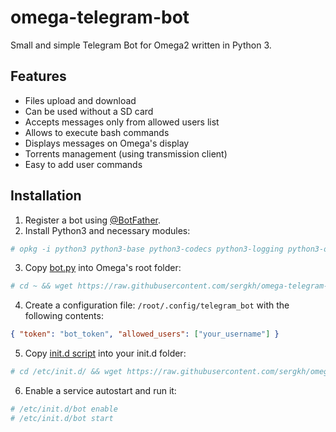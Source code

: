 # omega-telegram-bot
Small and simple Telegram Bot for Omega2 written in Python 3. 

## Features

* Files upload and download
* Can be used without a SD card
* Accepts messages only from allowed users list
* Allows to execute bash commands
* Displays messages on Omega's display
* Torrents management (using transmission client)
* Easy to add user commands

## Installation

1. Register a bot using [@BotFather](http://t.me/botfather).
2. Install Python3 and necessary modules:
```bash
# opkg -i python3 python3-base python3-codecs python3-logging python3-openssl
```
3. Copy [bot.py](https://raw.githubusercontent.com/sergkh/omega-telegram-bot/master/bot.py) into Omega's root folder: 

```bash 
# cd ~ && wget https://raw.githubusercontent.com/sergkh/omega-telegram-bot/master/bot.py
```
4. Create a configuration file: `/root/.config/telegram_bot` with the following contents:

```json
{ "token": "bot_token", "allowed_users": ["your_username"] }
```

5. Copy [init.d script](init.d/bot) into your init.d folder:

```bash
# cd /etc/init.d/ && wget https://raw.githubusercontent.com/sergkh/omega-telegram-bot/master/init.d/bot
```

6. Enable a service autostart and run it:

```bash
# /etc/init.d/bot enable 
# /etc/init.d/bot start
```

